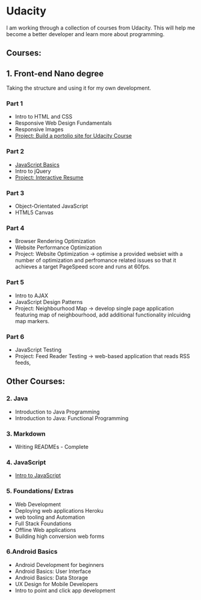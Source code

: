 # Udacity
I am working through a collection of courses from Udacity. 
This will help me become a better developer and learn more about programming. 


## Courses:

## 1. Front-end Nano degree 
Taking the structure and using it for my own development. 

### Part 1
* Intro to HTML and CSS
* Responsive Web Design Fundamentals
* Responsive Images
* [Project: Build a portolio site for Udacity Course](https://github.com/malevolentninja/udacity/tree/master/udacity_portfolio)

### Part 2
* [JavaScript Basics](https://github.com/malevolentninja/Udacity/tree/master/Javascript/javaScript_Basics)
* Intro to jQuery
* [Project: Interactive Resume](https://github.com/malevolentninja/udacity/tree/master/resume_CV) 

### Part 3
* Object-Orientated JavaScript
* HTML5 Canvas

### Part 4

* Browser Rendering Optimization
* Website Performance Optimization
* Project: Website Optimization -> optimise a provided websiet with a number of optimization and perfromance related issues so that it achieves a target PageSpeed score and runs at 60fps.

### Part 5
* Intro to AJAX
* JavaScript Design Patterns
* Project: Neighbourhood Map -> develop single page application featuring map of neighbourhood, add additional functionality inlcuidng map markers.

### Part 6
* JavaScript Testing 
* Project: Feed Reader Testing -> web-based application that reads RSS feeds, 

## Other Courses:
### 2. Java
* Introduction to Java Programming
* Introduction to Java: Functional Programming

### 3. Markdown 
* Writing READMEs - Complete

### 4. JavaScript
* [Intro to JavaScript](https://github.com/malevolentninja/udacity/tree/master/Javascript/Intro_to_JavaScript)


### 5. Foundations/ Extras
* Web Development
* Deploying web applications Heroku
* web tooling and Automation
* Full Stack Foundations
* Offline Web applications
* Building high conversion web forms

### 6.Android Basics
* Android Development for beginners
* Android Basics: User Interface
* Android Basics: Data Storage
* UX Design for Mobile Developers
* Intro to point and click app development
